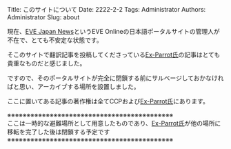 Title: このサイトについて
Date: 2222-2-2
Tags: Administrator
Authors: Administrator
Slug: about

現在、[EVE Japan News](https://eveonline-news.info/)というEVE Onlineの日本語ポータルサイトの管理人が不在で、とても不安定な状態です。

そこのサイトで翻訳記事を投稿してくださっている[Ex-Parrot氏](https://twitter.com/ISD_Parrot)の記事はとても貴重なものだと感じました。

ですので、そのポータルサイトが完全に閉鎖する前にサルベージしておかなければと思い、アーカイブする場所を設置しました。

ここに置いてある記事の著作権は全てCCPおよび[Ex-Parrot氏](https://twitter.com/ISD_Parrot)にあります。

※※※※※※※※※※※※※※※※※※※※※※※※※※※※※※※※※※※※※※※※※※※  
ここは一時的な避難場所として用意したものであり、[Ex-Parrot氏](https://twitter.com/ISD_Parrot)が他の場所に移転を完了した後は閉鎖する予定です  
※※※※※※※※※※※※※※※※※※※※※※※※※※※※※※※※※※※※※※※※※※※